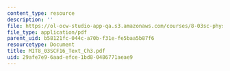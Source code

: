 ```yaml
---
content_type: resource
description: ''
file: https://ol-ocw-studio-app-qa.s3.amazonaws.com/courses/8-03sc-physics-iii-vibrations-and-waves-fall-2016/29afe7e96aadefce1bd80486771aeae9_MIT8_03SCF16_Text_Ch3.pdf
file_type: application/pdf
parent_uid: b58121fc-044c-a70b-f31e-fe5baa5b87f6
resourcetype: Document
title: MIT8_03SCF16_Text_Ch3.pdf
uid: 29afe7e9-6aad-efce-1bd8-0486771aeae9
---
```

